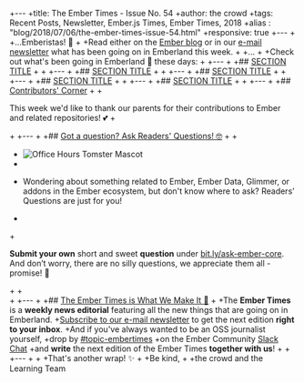 +---
+title: The Ember Times - Issue No. 54
+author: the crowd
+tags: Recent Posts, Newsletter, Ember.js Times, Ember Times, 2018
+alias : "blog/2018/07/06/the-ember-times-issue-54.html"
+responsive: true
+---
+
+...Emberistas! 🐹
+
+Read either on the [Ember blog](https://www.emberjs.com/blog/2018/07/06/the-ember-times-issue-54.html) or in our [e-mail newsletter](https://the-emberjs-times.ongoodbits.com/2018/07/07/the-ember-times-issue-54) what has been going on in Emberland this week.
+
+...
+
+Check out what's been going in Emberland 🐹 these days:
+
+---
+
+## [SECTION TITLE](#section-url)
+
+
+---
+
+## [SECTION TITLE](#section-url)
+
+
+---
+
+## [SECTION TITLE](#section-url)
+
+
+---
+
+## [SECTION TITLE](#section-url)
+
+
+---
+
+## [SECTION TITLE](#section-url)
+
+
+---
+
+## [Contributors' Corner](https://guides.emberjs.com/v3.2.0/contributing/repositories/)
+
+<p>This week we'd like to thank our parents for their contributions to Ember and related repositories! 💕
+</p>
+
+---
+
+## [Got a question? Ask Readers' Questions! 🤓](https://docs.google.com/forms/d/e/1FAIpQLScqu7Lw_9cIkRtAiXKitgkAo4xX_pV1pdCfMJgIr6Py1V-9Og/viewform)
+
+<div class="blog-row">
+  <img class="float-right small transparent padded" alt="Office Hours Tomster Mascot" title="Readers' Questions" src="/images/tomsters/officehours.png" />
+
+  <p>Wondering about something related to Ember, Ember Data, Glimmer, or addons in the Ember ecosystem, but don't know where to ask? Readers’ Questions are just for you!</p>
+
+<p><strong>Submit your own</strong> short and sweet <strong>question</strong> under <a href="https://bit.ly/ask-ember-core" target="rq">bit.ly/ask-ember-core</a>. And don’t worry, there are no silly questions, we appreciate them all - promise! 🤞</p>
+
+</div>
+
+---
+
+## [The Ember Times is What We Make It 🙌](https://embercommunity.slack.com/messages/C8P6UPWNN/)
+
+The **Ember Times** is a **weekly news editorial** featuring all the new things that are going on in Emberland.
+[Subscribe to our e-mail newsletter](https://the-emberjs-times.ongoodbits.com/) to get the next edition **right to your inbox**.
+And if you've always wanted to be an OSS journalist yourself,
+drop by [#topic-embertimes](https://embercommunity.slack.com/messages/C8P6UPWNN/)
+on the Ember Community [Slack Chat](https://ember-community-slackin.herokuapp.com/)
+and **write** the next edition of the Ember Times **together with us**!
+
+
+---
+
+
+That's another wrap!  ✨
+
+Be kind,
+
+the crowd and the Learning Team